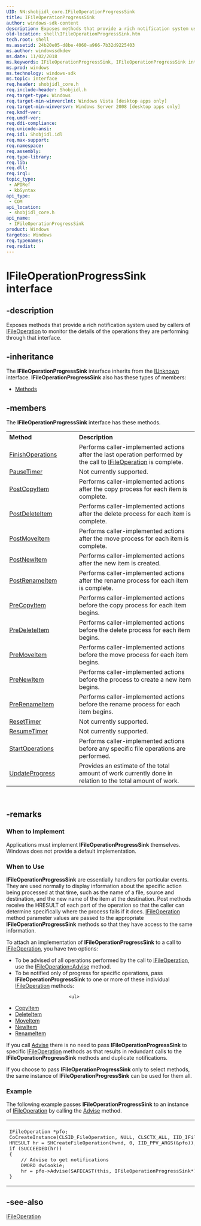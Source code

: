 ```yaml
---
UID: NN:shobjidl_core.IFileOperationProgressSink
title: IFileOperationProgressSink
author: windows-sdk-content
description: Exposes methods that provide a rich notification system used by callers of IFileOperation to monitor the details of the operations they are performing through that interface.
old-location: shell\IFileOperationProgressSink.htm
tech.root: shell
ms.assetid: 24b20e05-d8be-4060-a966-7b32d9225403
ms.author: windowssdkdev
ms.date: 11/02/2018
ms.keywords: IFileOperationProgressSink, IFileOperationProgressSink interface [Windows Shell], IFileOperationProgressSink interface [Windows Shell],described, _shell_IFileOperationProgressSink, shell.IFileOperationProgressSink, shobjidl_core/IFileOperationProgressSink
ms.prod: windows
ms.technology: windows-sdk
ms.topic: interface
req.header: shobjidl_core.h
req.include-header: Shobjidl.h
req.target-type: Windows
req.target-min-winverclnt: Windows Vista [desktop apps only]
req.target-min-winversvr: Windows Server 2008 [desktop apps only]
req.kmdf-ver: 
req.umdf-ver: 
req.ddi-compliance: 
req.unicode-ansi: 
req.idl: Shobjidl.idl
req.max-support: 
req.namespace: 
req.assembly: 
req.type-library: 
req.lib: 
req.dll: 
req.irql: 
topic_type:
 - APIRef
 - kbSyntax
api_type:
 - COM
api_location:
 - shobjidl_core.h
api_name:
 - IFileOperationProgressSink
product: Windows
targetos: Windows
req.typenames: 
req.redist: 
---
```


# IFileOperationProgressSink interface


## -description


Exposes methods that provide a rich notification system used by callers of <a href="https://msdn.microsoft.com/6596607e-0699-4eb6-b0d6-7cc2e5eb49c7">IFileOperation</a> to monitor the details of the operations they are performing through that interface.


## -inheritance

The <b xmlns:loc="http://microsoft.com/wdcml/l10n">IFileOperationProgressSink</b> interface inherits from the <a href="https://msdn.microsoft.com/33f1d79a-33fc-4ce5-a372-e08bda378332">IUnknown</a> interface. <b>IFileOperationProgressSink</b> also has these types of members:
<ul>
<li><a href="https://docs.microsoft.com/">Methods</a></li>
</ul>

## -members

The <b>IFileOperationProgressSink</b> interface has these methods.
<table class="members" id="memberListMethods">
<tr>
<th align="left" width="37%">Method</th>
<th align="left" width="63%">Description</th>
</tr>
<tr data="declared;">
<td align="left" width="37%">
<a href="https://msdn.microsoft.com/5d2d05c3-525d-4113-bb08-63395facf191">FinishOperations</a>
</td>
<td align="left" width="63%">
Performs caller-implemented actions after the last operation performed by the call to <a href="https://msdn.microsoft.com/6596607e-0699-4eb6-b0d6-7cc2e5eb49c7">IFileOperation</a> is complete.

</td>
</tr>
<tr data="declared;">
<td align="left" width="37%">
<a href="https://msdn.microsoft.com/8eaeb799-4e5e-4605-95b4-e574b87432c1">PauseTimer</a>
</td>
<td align="left" width="63%">
Not currently supported.

</td>
</tr>
<tr data="declared;">
<td align="left" width="37%">
<a href="https://msdn.microsoft.com/2e5568a8-e689-48ca-82a1-36292d91a65b">PostCopyItem</a>
</td>
<td align="left" width="63%">
Performs caller-implemented actions after the copy process for each item is complete.

</td>
</tr>
<tr data="declared;">
<td align="left" width="37%">
<a href="https://msdn.microsoft.com/6bd69585-3801-4029-9f60-ab1e6fe5108c">PostDeleteItem</a>
</td>
<td align="left" width="63%">
Performs caller-implemented actions after the delete process for each item is complete.

</td>
</tr>
<tr data="declared;">
<td align="left" width="37%">
<a href="https://msdn.microsoft.com/cd353e15-4b1c-4d02-aa3f-c8d744a1722f">PostMoveItem</a>
</td>
<td align="left" width="63%">
Performs caller-implemented actions after the move process for each item is complete.

</td>
</tr>
<tr data="declared;">
<td align="left" width="37%">
<a href="https://msdn.microsoft.com/250ca9b8-951d-4ce8-bfb7-d512f4a59a39">PostNewItem</a>
</td>
<td align="left" width="63%">
Performs caller-implemented actions after the new item is created.

</td>
</tr>
<tr data="declared;">
<td align="left" width="37%">
<a href="https://msdn.microsoft.com/3bb55ecf-a975-4e7f-9e41-30e778d4cbac">PostRenameItem</a>
</td>
<td align="left" width="63%">
Performs caller-implemented actions after the rename process for each item is complete.

</td>
</tr>
<tr data="declared;">
<td align="left" width="37%">
<a href="https://msdn.microsoft.com/ee436179-197d-49f6-986c-62a1ea930af5">PreCopyItem</a>
</td>
<td align="left" width="63%">
Performs caller-implemented actions before the copy process for each item begins.

</td>
</tr>
<tr data="declared;">
<td align="left" width="37%">
<a href="https://msdn.microsoft.com/bf54f2da-4861-4546-9b1e-35b5983e836c">PreDeleteItem</a>
</td>
<td align="left" width="63%">
Performs caller-implemented actions before the delete process for each item begins.

</td>
</tr>
<tr data="declared;">
<td align="left" width="37%">
<a href="https://msdn.microsoft.com/bd92c9fa-fdea-4149-9727-90eafdf7c6bc">PreMoveItem</a>
</td>
<td align="left" width="63%">
Performs caller-implemented actions before the move process for each item begins.

</td>
</tr>
<tr data="declared;">
<td align="left" width="37%">
<a href="https://msdn.microsoft.com/ea6223e1-a574-4e4b-a264-384f33579c6d">PreNewItem</a>
</td>
<td align="left" width="63%">
Performs caller-implemented actions before the process to create a new item begins.

</td>
</tr>
<tr data="declared;">
<td align="left" width="37%">
<a href="https://msdn.microsoft.com/444fe15b-cbed-46d8-ae25-ab6a569d18e0">PreRenameItem</a>
</td>
<td align="left" width="63%">
Performs caller-implemented actions before the rename process for each item begins.

</td>
</tr>
<tr data="declared;">
<td align="left" width="37%">
<a href="https://msdn.microsoft.com/b753b53d-4a54-4bb2-af94-dd296f86b37a">ResetTimer</a>
</td>
<td align="left" width="63%">
Not currently supported.

</td>
</tr>
<tr data="declared;">
<td align="left" width="37%">
<a href="https://msdn.microsoft.com/98886370-fce1-46f5-989d-e0625b196c49">ResumeTimer</a>
</td>
<td align="left" width="63%">
Not currently supported.

</td>
</tr>
<tr data="declared;">
<td align="left" width="37%">
<a href="https://msdn.microsoft.com/8b9e4423-ead7-44be-b960-5ee83025f42a">StartOperations</a>
</td>
<td align="left" width="63%">
Performs caller-implemented actions before any specific file operations are performed.

</td>
</tr>
<tr data="declared;">
<td align="left" width="37%">
<a href="https://msdn.microsoft.com/c61d4440-bcd3-46a7-8aeb-e5d80d0d53eb">UpdateProgress</a>
</td>
<td align="left" width="63%">
Provides an estimate of the total amount of work currently done in relation to the total amount of work.

</td>
</tr>
</table> 


## -remarks



<h3><a id="When_to_Implement"></a><a id="when_to_implement"></a><a id="WHEN_TO_IMPLEMENT"></a>When to Implement</h3>
Applications must implement <b>IFileOperationProgressSink</b> themselves. Windows does not provide a default implementation.

<h3><a id="When_to_Use"></a><a id="when_to_use"></a><a id="WHEN_TO_USE"></a>When to Use</h3>
<b>IFileOperationProgressSink</b> are essentially handlers for particular events. They are used normally to display information about the specific action being processed at that time, such as the name of a file, source and destination, and the new name of the item at the destination. Post methods receive the HRESULT of each part of the operation so that the caller can determine specifically where the process fails if it does. <a href="https://msdn.microsoft.com/6596607e-0699-4eb6-b0d6-7cc2e5eb49c7">IFileOperation</a> method parameter values are passed to the appropriate <b>IFileOperationProgressSink</b> methods so that they have access to the same information.

To attach an implementation of <b>IFileOperationProgressSink</b> to a call to <a href="https://msdn.microsoft.com/6596607e-0699-4eb6-b0d6-7cc2e5eb49c7">IFileOperation</a>, you have two options:

                

<ul>
<li>To be advised of all operations performed by the call to <a href="https://msdn.microsoft.com/6596607e-0699-4eb6-b0d6-7cc2e5eb49c7">IFileOperation</a>, use the <a href="https://msdn.microsoft.com/458c24b0-9288-4ed7-9a4b-7534f26dd32e">IFileOperation::Advise</a> method.</li>
<li>To be notified only of progress for specific operations, pass <b>IFileOperationProgressSink</b> to one or more of these individual <a href="https://msdn.microsoft.com/6596607e-0699-4eb6-b0d6-7cc2e5eb49c7">IFileOperation</a> methods:

                        <ul>
<li>
<a href="https://msdn.microsoft.com/36d623b7-67c3-48b7-be9b-9264b5b8d919">CopyItem</a>
</li>
<li>
<a href="https://msdn.microsoft.com/177ce480-0309-4ec8-a6f2-0be9196bd2c8">DeleteItem</a>
</li>
<li>
<a href="https://msdn.microsoft.com/7b1e66c9-5264-42cb-9554-d1ea92625c6f">MoveItem</a>
</li>
<li>
<a href="https://msdn.microsoft.com/810a1275-cae2-4487-b517-22aa8e4374a9">NewItem</a>
</li>
<li>
<a href="https://msdn.microsoft.com/2f72b729-3535-4ab7-9579-21b1ba97c67f">RenameItem</a>
</li>
</ul>
</li>
</ul>
If you call <a href="https://msdn.microsoft.com/458c24b0-9288-4ed7-9a4b-7534f26dd32e">Advise</a> there is no need to pass <b>IFileOperationProgressSink</b> to specific <a href="https://msdn.microsoft.com/6596607e-0699-4eb6-b0d6-7cc2e5eb49c7">IFileOperation</a> methods as that results in redundant calls to the <b>IFileOperationProgressSink</b> methods and duplicate notifications.

If you choose to pass <b>IFileOperationProgressSink</b> only to select methods, the same instance of <b>IFileOperationProgressSink</b> can be used for them all.

<h3><a id="Example"></a><a id="example"></a><a id="EXAMPLE"></a>Example</h3>
The following example passes <b>IFileOperationProgressSink</b> to an instance of <a href="https://msdn.microsoft.com/6596607e-0699-4eb6-b0d6-7cc2e5eb49c7">IFileOperation</a> by calling the <a href="https://msdn.microsoft.com/458c24b0-9288-4ed7-9a4b-7534f26dd32e">Advise</a> method.

                

<div class="code"><span codelanguage=""><table>
<tr>
<th></th>
</tr>
<tr>
<td>
<pre>IFileOperation *pfo;
CoCreateInstance(CLSID_FileOperation, NULL, CLSCTX_ALL, IID_IFileOperation, (void **)&amp;m_pFO)
HRESULT hr = SHCreateFileOperation(hwnd, 0, IID_PPV_ARGS(&amp;pfo));
if (SUCCEEDED(hr))
{
    // Advise to get notifications
    DWORD dwCookie;
    hr = pfo-&gt;Advise(SAFECAST(this, IFileOperationProgressSink*), &amp;dwCookie);
}</pre>
</td>
</tr>
</table></span></div>



## -see-also




<a href="https://msdn.microsoft.com/6596607e-0699-4eb6-b0d6-7cc2e5eb49c7">IFileOperation</a>
 

 


